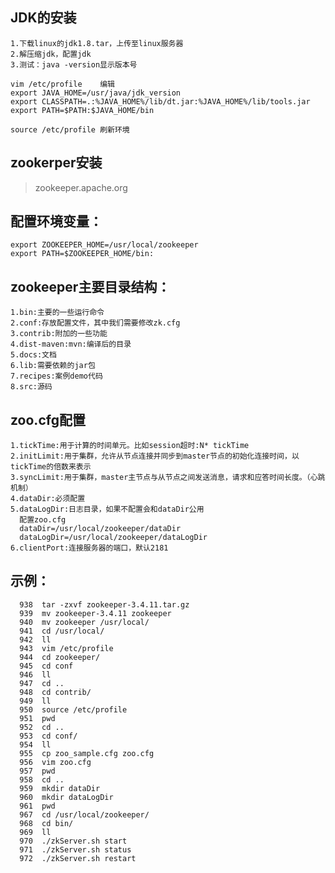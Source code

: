 
## JDK的安装
    1.下载linux的jdk1.8.tar，上传至linux服务器
    2.解压缩jdk，配置jdk
    3.测试：java -version显示版本号

    vim /etc/profile	编辑
    export JAVA_HOME=/usr/java/jdk_version
    export CLASSPATH=.:%JAVA_HOME%/lib/dt.jar:%JAVA_HOME%/lib/tools.jar
    export PATH=$PATH:$JAVA_HOME/bin

    source /etc/profile	刷新环境


## zookerper安装
>zookeeper.apache.org</br>

## 配置环境变量：
    export ZOOKEEPER_HOME=/usr/local/zookeeper
    export PATH=$ZOOKEEPER_HOME/bin:

## zookeeper主要目录结构：
    1.bin:主要的一些运行命令
    2.conf:存放配置文件，其中我们需要修改zk.cfg
    3.contrib:附加的一些功能
    4.dist-maven:mvn:编译后的目录
    5.docs:文档
    6.lib:需要依赖的jar包
    7.recipes:案例demo代码
    8.src:源码


## zoo.cfg配置
    1.tickTime:用于计算的时间单元。比如session超时:N* tickTime
    2.initLimit:用于集群，允许从节点连接并同步到master节点的初始化连接时间，以tickTime的倍数来表示
    3.syncLimit:用于集群，master主节点与从节点之间发送消息，请求和应答时间长度。（心跳机制）
    4.dataDir:必须配置
    5.dataLogDir:日志目录，如果不配置会和dataDir公用
      配置zoo.cfg
      dataDir=/usr/local/zookeeper/dataDir
      dataLogDir=/usr/local/zookeeper/dataLogDir
    6.clientPort:连接服务器的端口，默认2181

## 示例：

      938  tar -zxvf zookeeper-3.4.11.tar.gz 
      939  mv zookeeper-3.4.11 zookeeper
      940  mv zookeeper /usr/local/
      941  cd /usr/local/
      942  ll
      943  vim /etc/profile
      944  cd zookeeper/
      945  cd conf
      946  ll
      947  cd ..
      948  cd contrib/
      949  ll
      950  source /etc/profile
      951  pwd
      952  cd ..
      953  cd conf/
      954  ll
      955  cp zoo_sample.cfg zoo.cfg
      956  vim zoo.cfg 
      957  pwd
      958  cd ..
      959  mkdir dataDir
      960  mkdir dataLogDir
      961  pwd
      967  cd /usr/local/zookeeper/
      968  cd bin/
      969  ll
      970  ./zkServer.sh start
      971  ./zkServer.sh status
      972  ./zkServer.sh restart
